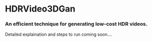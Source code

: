 # HDRVideo3DGan
### An efficient technique for generating low-cost HDR videos. 
Detailed explaination and steps to run coming soon....

